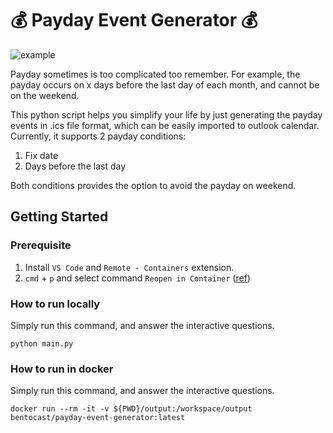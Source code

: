 # :moneybag: Payday Event Generator :moneybag:

![example](example.gif)

Payday sometimes is too complicated too remember. For example, the payday occurs on x days before the last day of each month, and cannot be on the weekend. 

This python script helps you simplify your life by just generating the payday events in .ics file format, which can be easily imported to outlook calendar. Currently, it supports 2 payday conditions:
1. Fix date
2. Days before the last day

Both conditions provides the option to avoid the payday on weekend.

## Getting Started 

### Prerequisite

1. Install `VS Code` and `Remote - Containers` extension.
2. `cmd` + `p` and select command `Reopen in Container` ([ref](https://code.visualstudio.com/docs/remote/containers))

### How to run locally

Simply run this command, and answer the interactive questions.
```
python main.py
```

### How to run in docker

Simply run this command, and answer the interactive questions.
```
docker run --rm -it -v ${PWD}/output:/workspace/output bentocast/payday-event-generator:latest
```

